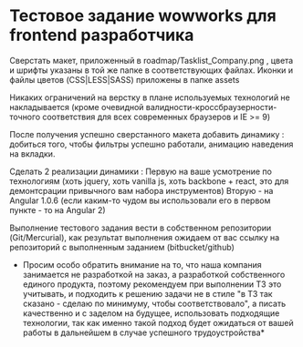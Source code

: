 # Тестовое задание wowworks для frontend разработчика

Сверстать макет, приложенный в roadmap/Tasklist_Company.png , цвета и шрифты указаны в той же папке в соответствующих файлах.
Иконки и файлы цветов (CSS|LESS|SASS) приложены в папке assets

Никаких ограничений на верстку в плане используемых технологий не накладывается (кроме очевидной валидности-кроссбраузерности-точного соответствия для всех современных браузеров и IE >= 9)

После получения успешно сверстанного макета добавить динамику : добиться того, чтобы фильтры успешно работали, анимацию наведения на вкладки.

Сделать 2 реализации динамики : 
Первую на ваше усмотрение по технологиям (хоть jquery, хоть vanilla js, хоть backbone + react, это для демонтсрации привычного вам набора инструментов)
Вторую - на Angular 1.0.6 (если каким-то чудом вы использовали его в первом пункте - то на Angular 2)

Выполнение тестового задания вести в собственном репозитории (Git/Mercurial), как результат выполнения ожидаем от вас ссылку на репозиторий с выполненным заданием (bitbucket/github)

* Просим особо обратить внимание на то, что наша компания занимается не разработкой на заказ, а разработкой собственного единого продукта, поэтому рекомендуем при выполнении ТЗ это учитывать, и подходить к решению задачи не в стиле "в ТЗ так сказано - сделаю по минимуму, чтобы соответствовало", а писать качественно и с заделом на будущее, использовать подходящие технологии, так как именно такой подход будет ожидаться от вашей работы в дальнейшем в случае успешного трудоустройства*